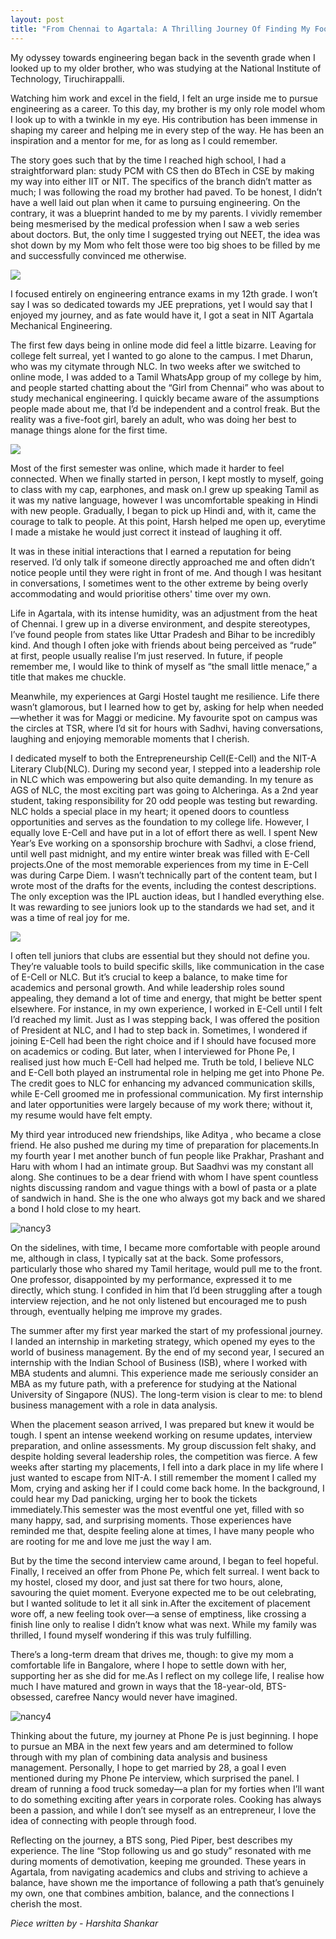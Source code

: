```yaml
---
layout: post
title: "From Chennai to Agartala: A Thrilling Journey Of Finding My Footing (#7 G Nivitha Krishnan)"
---
```


My odyssey towards engineering began back in the seventh grade when I looked up to my older brother, who was studying at the National Institute of Technology, Tiruchirappalli. 

Watching him work and excel in the field, I felt an urge inside me to pursue engineering as a career. To this day, my brother is my only role model whom I look up to with a twinkle in my eye. His contribution has been immense in shaping my career and helping me in every step of the way. He has been an inspiration and a mentor for me, for as long as I could remember. 

The story goes such that by the time I reached high school, I had a straightforward plan: study PCM with CS then do BTech in CSE by making my way into either IIT or NIT. The specifics of the branch didn’t matter as much; I was following the road my brother had paved. To be honest, I didn’t have a well laid out plan when it came to pursuing engineering. On the contrary, it was a blueprint handed to me by my parents. I vividly remember being mesmerised by the medical profession when I saw a web series about doctors. But, the only time I suggested trying out NEET, the idea was shot down by my Mom who felt those were too big shoes to be filled by me and successfully convinced me otherwise.

![](https://i.ibb.co/vQ6z1FZ/nancy1.jpg)

I focused entirely on engineering entrance exams in my 12th grade. I won’t say I was so dedicated towards my JEE preprations, yet I would say that I enjoyed my journey, and as fate would have it, I got a seat in NIT Agartala Mechanical Engineering.
 
The first few days being in online mode did feel a little bizarre. Leaving for college felt surreal, yet I wanted to go alone to the campus. I met Dharun, who was my citymate through NLC. In two weeks after we switched to online mode, I was added to a Tamil WhatsApp group of my college by him, and people started chatting about the “Girl from Chennai” who was about to study mechanical engineering. I quickly became aware of the assumptions people made about me, that I’d be independent and a control freak. But the reality was a five-foot girl, barely an adult, who was doing her best to  manage things alone for the first time.

![](https://i.ibb.co/0crcnR2/nancy5.jpg)

Most of the first semester was online, which made it harder to feel connected. When we finally started in person, I kept mostly to myself, going to class with my cap, earphones, and mask on.I grew up speaking Tamil as it was my native language, however I was uncomfortable speaking in Hindi with new people. Gradually, I began to pick up Hindi and, with it, came the courage to talk to people. At this point, Harsh helped me open up, everytime I made a mistake he would just correct it instead of laughing it off.

It was in these initial interactions that I earned a reputation for being reserved. I’d only talk if someone directly approached me and often didn’t notice people until they were right in front of me. And though I was hesitant in conversations, I sometimes went to the other extreme by being overly accommodating and would prioritise others' time over my own. 

Life in Agartala, with its intense humidity, was an adjustment from the heat of Chennai. I grew up in a diverse environment, and despite stereotypes, I’ve found people from states like Uttar Pradesh and Bihar to be incredibly kind. And though I often joke with friends about being perceived as “rude” at first, people usually realise I’m just reserved. In future, if people remember me, I would like to think of myself as “the small little menace,” a title that makes me chuckle.

Meanwhile, my experiences at Gargi Hostel taught me resilience. Life there wasn’t glamorous, but I learned how to get by, asking for help when needed—whether it was for Maggi or medicine. My favourite spot on campus was the circles at TSR, where I’d sit for hours with Sadhvi, having conversations, laughing and enjoying memorable moments that I cherish.

I dedicated myself to both the Entrepreneurship Cell(E-Cell) and the NIT-A Literary Club(NLC). During my second year, I stepped into a leadership role in NLC which was empowering but also quite demanding. In my tenure as AGS of NLC, the most exciting part was going to Alcheringa. As a 2nd year student, taking responsibility for 20 odd people was testing but rewarding. NLC holds a special place in my heart; it opened doors to countless opportunities and serves as the foundation to my college life. However, I equally  love E-Cell and have put in a lot of effort there as well. I spent New Year’s Eve working on a sponsorship brochure with Sadhvi, a close friend, until well past midnight, and my entire winter break was filled with E-Cell projects.One of the most memorable experiences from my time in E-Cell was during Carpe Diem. I wasn’t technically part of the content team, but I wrote most of the drafts for the events, including the contest descriptions. The only exception was the IPL auction ideas, but I handled everything else. It was rewarding to see juniors look up to the standards we had set, and it was a time of real joy for me.

![](https://i.ibb.co/41knbjM/nancy2.jpg)

I often tell juniors that clubs are essential but they should not define you. They’re valuable tools to build specific skills, like communication in the case of E-Cell or NLC. But it’s crucial to keep a balance, to make time for academics and personal growth. And while leadership roles sound appealing, they demand a lot of time and energy, that might be better spent elsewhere. For instance, in my own experience, I worked in E-Cell until I felt I’d reached my limit. Just as I was stepping back, I was offered the position of President at NLC, and I had to step back in. Sometimes, I wondered if joining E-Cell had been the right choice and if I should have focused more on academics or coding. But later, when I interviewed for Phone Pe, I realised just how much E-Cell had helped me. Truth be told, I believe NLC and E-Cell both played an instrumental role in helping me get into Phone Pe. The credit goes to NLC for enhancing my advanced communication skills, while E-Cell groomed me in professional communication. My first internship and later opportunities were largely because of my work there; without it, my resume would have felt empty.

My third year introduced new friendships, like Aditya , who became a close friend. He also pushed me during my time of preparation for placements.In  my fourth year I met another bunch of fun people like Prakhar, Prashant and Haru with whom I had an intimate group. But Saadhvi was my constant all along. She continues to be a dear friend with whom I have spent countless nights discussing random and vague things with a bowl of pasta or a plate of sandwich in hand. She is the one who always got my back and we shared a bond I hold close to my heart.

![nancy3](https://github.com/user-attachments/assets/a7aac766-213d-4bb9-b804-c330391d82ec)

On the sidelines, with time, I became more comfortable with people around me, although in class, I typically sat at the back. Some professors, particularly those who shared my Tamil heritage, would pull me to the front. One professor, disappointed by my performance, expressed it to me directly, which stung. I confided in him  that I’d been struggling after a tough interview rejection, and he not only listened but encouraged me to push through, eventually helping me improve my grades.

The summer after my first year marked the start of my professional journey. I landed an internship in marketing strategy, which opened my eyes to the world of business management. By the end of my second year, I secured an internship with the Indian School of Business (ISB), where I worked with MBA students and alumni. This experience made me seriously consider an MBA as my future path, with a preference for studying at the National University of Singapore (NUS). The long-term vision is clear to me: to blend business management with a role in data analysis.

When the placement season arrived, I was prepared but knew it would be tough. I spent an intense weekend working on resume updates, interview preparation, and online assessments. My group discussion felt shaky, and despite holding several leadership roles, the competition was fierce.
A few weeks after starting my placements, I fell into a dark place in my life where I just wanted to escape from NIT-A. I still remember the moment I called my Mom, crying and asking her if I could come back home. In the background, I could hear my Dad panicking, urging her to book the tickets immediately.This semester was the most eventful one yet, filled with so many happy, sad, and surprising moments. Those experiences have reminded me that, despite feeling alone at times, I have many people who are rooting for me and love me just the way I am.

But by the time the second interview came around, I began to feel hopeful. Finally, I received an offer from Phone Pe, which felt surreal. I went back to my hostel, closed my door, and just sat there for two hours, alone, savouring the quiet moment. Everyone expected me to be out celebrating, but I wanted solitude to let it all sink in.After the excitement of placement wore off, a new feeling took over—a sense of emptiness, like crossing a finish line only to realise I didn’t know what was next. While my family was thrilled, I found myself wondering if this was truly fulfilling.

There’s a long-term dream that drives me, though: to give my mom a comfortable life in Bangalore, where I hope to settle down with her, supporting her as she did for me.As I reflect on my college life, I realise how much I have matured and grown in ways that the 18-year-old, BTS-obsessed, carefree Nancy would never have imagined.

![nancy4](https://github.com/user-attachments/assets/12394326-8d13-4e07-a87b-17eeb85bab25)

Thinking about the future, my journey at Phone Pe is just beginning. I hope to pursue an MBA in the next few years and am determined to follow through with my plan of combining data analysis and business management. Personally, I hope to get married by 28, a goal I even mentioned during my Phone Pe interview, which surprised the panel. I dream of running a food truck someday—a plan for my forties when I’ll want to do something exciting after years in corporate roles. Cooking has always been a passion, and while I don’t see myself as an entrepreneur, I love the idea of connecting with people through food.

Reflecting on the journey, a BTS song, Pied Piper, best describes my experience. The line “Stop following us and go study” resonated with me during moments of demotivation, keeping me grounded. These years in Agartala, from navigating academics and clubs and striving to achieve a balance, have shown me the importance of following a path that’s genuinely my own, one that combines ambition, balance, and the connections I cherish the most.

_Piece written by - Harshita Shankar_
